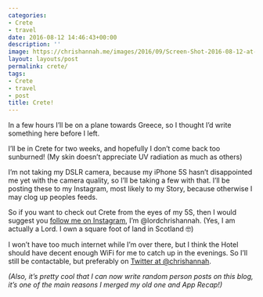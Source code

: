```yaml
---
categories:
- Crete
- travel
date: 2016-08-12 14:46:43+00:00
description: ''
image: https://chrishannah.me/images/2016/09/Screen-Shot-2016-08-12-at-15-41-53.png
layout: layouts/post
permalink: crete/
tags:
- Crete
- travel
- post
title: Crete!
---
```


<div class="kg-card-markdown">
<p>In a few hours I&#8217;ll be on a plane towards Greece, so I thought I&#8217;d write something here before I left.</p>
<p>I&#8217;ll be in Crete for two weeks, and hopefully I don&#8217;t come back too sunburned! (My skin doesn&#8217;t appreciate UV radiation as much as others)</p>
<p>I&#8217;m not taking my DSLR camera, because my iPhone 5S hasn&#8217;t disappointed me yet with the camera quality, so I&#8217;ll be taking a few with that. I&#8217;ll be posting these to my Instagram, most likely to my Story, because otherwise I may clog up peoples feeds.</p>
<p>So if you want to check out Crete from the eyes of my 5S, then I would suggest you <a href="http://instagram.com/lordchrishannah">follow me on Instagram</a>, I&#8217;m @lordchrishannah. (Yes, I am actually a Lord. I own a square foot of land in Scotland 🤓)</p>
<p>I won&#8217;t have too much internet while I&#8217;m over there, but I think the Hotel should have decent enough WiFi for me to catch up in the evenings. So I&#8217;ll still be contactable, but preferably on <a href="https://twitter.com/chrishannah">Twitter at @chrishannah</a>.</p>
<p><em>(Also, it&#8217;s pretty cool that I can now write random person posts on this blog, it&#8217;s one of the main reasons I merged my old one and App Recap!)</em></p>
</div>
